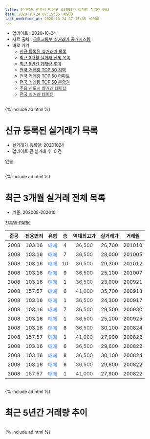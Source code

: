 ```yaml
---
title: 전라북도 전주시 덕진구 호성동2가 아파트 실거래 정보
date: 2020-10-24 07:15:35 +0900
last_modified_at: 2020-10-24 07:15:35 +0900
---
```


* 업데이트 : 2020-10-24
* 자료 출처 : [국토교통부 실거래가 공개시스템](http://rt.molit.go.kr)
* 바로 가기
    * [신규 등록된 실거래가 목록](#신규-등록된-실거래가-목록)
    * [최근 3개월 실거래 전체 목록](#최근-3개월-실거래-전체-목록)
    * [최근 5년간 거래량 추이](#최근-5년간-거래량-추이)
    * [전국 거래량 TOP 50 지역](https://inasie.github.io/apt-trade-info/최근-3개월-전국에서-가장-거래가-많이-발생한-지역)
    * [전국 거래량 TOP 50 아파트](https://inasie.github.io/apt-trade-info/최근-3개월-전국에서-가장-거래가-많이-발생한-아파트)
    * [전국 거래량 TOP 50 분양권](https://inasie.github.io/apt-trade-info/최근-3개월-전국에서-가장-거래가-많이-발생한-분양권)
    * [주요 신도시 실거래 데이터](https://inasie.github.io/apt-trade-info/주요-신도시)
    * [전국 실거래 데이터](https://inasie.github.io/apt-trade-info/전국)
<br>
{% include ad.html %}
<br>

# 신규 등록된 실거래가 목록
* 실거래가 등록일: 20201024
* 업데이트 된 실거래 수: 0 건

없음

<br>
{% include ad.html %}
<br>

# 최근 3개월 실거래 전체 목록
* 기준: 202008-202010


[진흥W-PARK](https://search.naver.com/search.naver?query=%EC%A0%84%EB%9D%BC%EB%B6%81%EB%8F%84+%EC%A0%84%EC%A3%BC%EC%8B%9C+%EB%8D%95%EC%A7%84%EA%B5%AC+%ED%98%B8%EC%84%B1%EB%8F%992%EA%B0%80+%EC%A7%84%ED%9D%A5W-PARK)

|준공|전용면적|유형|층|역대최고가|실거래가|거래월|
|:---:|:---:|:---:|:---:|:---:|:---:|:---:|
|2008|103.16|<span style="color:#4285f3">매매</span>|4|<span style="color:#444444">36,500</span>|26,700|201010|
|2008|103.16|<span style="color:#4285f3">매매</span>|7|<span style="color:#444444">36,500</span>|28,000|201005|
|2008|103.16|<span style="color:#4285f3">매매</span>|10|<span style="color:#444444">36,500</span>|29,300|201012|
|2008|103.16|<span style="color:#4285f3">매매</span>|9|<span style="color:#444444">36,500</span>|25,100|201007|
|2008|103.16|<span style="color:#4285f3">매매</span>|1|<span style="color:#444444">36,500</span>|23,900|200921|
|2008|157.57|<span style="color:#4285f3">매매</span>|6|<span style="color:#444444">41,000</span>|35,700|200918|
|2008|103.16|<span style="color:#4285f3">매매</span>|1|<span style="color:#444444">36,500</span>|24,300|200917|
|2008|103.16|<span style="color:#4285f3">매매</span>|7|<span style="color:#444444">36,500</span>|29,500|200930|
|2008|103.16|<span style="color:#4285f3">매매</span>|1|<span style="color:#444444">36,500</span>|25,100|200925|
|2008|103.16|<span style="color:#4285f3">매매</span>|8|<span style="color:#444444">36,500</span>|30,100|200824|
|2008|157.57|<span style="color:#4285f3">매매</span>|1|<span style="color:#444444">41,000</span>|27,900|200822|
|2008|103.16|<span style="color:#4285f3">매매</span>|6|<span style="color:#444444">36,500</span>|29,600|200822|
|2008|103.16|<span style="color:#4285f3">매매</span>|8|<span style="color:#444444">36,500</span>|30,100|200824|
|2008|103.16|<span style="color:#4285f3">매매</span>|6|<span style="color:#444444">36,500</span>|29,600|200822|
|2008|157.57|<span style="color:#4285f3">매매</span>|1|<span style="color:#444444">41,000</span>|27,900|200822|


<br>
{% include ad.html %}
<br>

# 최근 5년간 거래량 추이


<div style="width:100%;">
    <canvas id="deal_progress" height="200"></canvas>
</div>

<script>
new Chart(document.getElementById("deal_progress"), {
    type: 'line',
    data: {
        labels: ['201510','201511','201512','201601','201602','201603','201604','201605','201606','201607','201608','201609','201610','201611','201612','201701','201702','201703','201704','201705','201706','201707','201708','201709','201710','201711','201712','201801','201802','201803','201804','201805','201806','201807','201808','201809','201810','201811','201812','201901','201902','201903','201904','201905','201906','201907','201908','201909','201910','201911','201912','202001','202002','202003','202004','202005','202006','202007','202008','202009','202010'],
        datasets: [{
            label: '매매',
            pointRadius: 1,
            data: [6, 4, 1, 2, 2, 3, 0, 1, 6, 2, 1, 2, 6, 1, 2, 0, 2, 1, 5, 1, 1, 6, 1, 3, 5, 2, 8, 5, 1, 3, 3, 3, 6, 3, 0, 3, 3, 3, 0, 2, 2, 3, 2, 5, 4, 4, 2, 6, 4, 2, 8, 6, 6, 2, 2, 2, 5, 7, 6, 5, 4],
            borderColor: "rgba(255, 201, 14, 1)",
            backgroundColor: "rgba(255, 201, 14, 0.5)",
            fill: false,
            lineTension: 0
        },{
            label: '전월세',
            pointRadius: 1,
            data: [0, 0, 0, 2, 2, 1, 0, 4, 3, 0, 1, 0, 2, 1, 3, 3, 5, 1, 1, 1, 0, 1, 0, 1, 2, 1, 1, 0, 2, 1, 1, 1, 1, 1, 1, 0, 0, 2, 2, 0, 3, 1, 0, 2, 2, 1, 0, 2, 2, 1, 0, 0, 1, 0, 0, 1, 1, 2, 0, 0, 0],
            borderColor: "rgba(0, 141, 185, 1)",
            backgroundColor: "rgba(0, 141, 185, 0.5)",
            fill: false,
            lineTension: 0
        }
        ]
    },
    options: {
        responsive: true,
        title: {
            display: false
        },
        tooltips: {
            mode: 'index',
            intersect: false
        },
        hover: {
            mode: 'nearest',
            intersect: true
        },
        scales: {
            xAxes: [{
                display: true,
                scaleLabel: {
                    display: true,
                    labelString: '년/월'
                }
            }],
            yAxes: [{
                display: true,
                ticks: {
                    suggestedMin: 0,
                },
                scaleLabel: {
                    display: true,
                    labelString: '실거래 수'
                }
            }]
        }
    }
});

</script>


<br>
{% include ad.html %}
<br>

